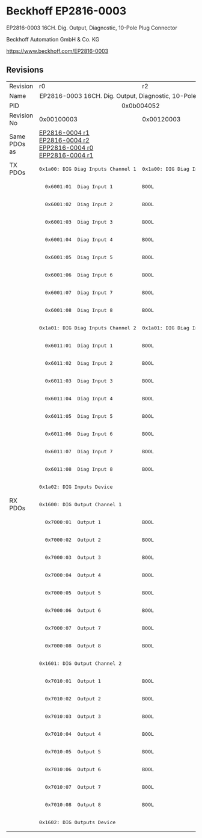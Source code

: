 # Beckhoff EP2816-0003

EP2816-0003 16CH. Dig. Output, Diagnostic, 10-Pole Plug Connector

Beckhoff Automation GmbH & Co. KG

https://www.beckhoff.com/EP2816-0003

## Revisions
<table>
<tr >
<td>Revision</td>
<td>r0</td>
<td>r2</td>
</tr>
<tr >
<td>Name</td>
<td colspan=2 align="center">EP2816-0003 16CH. Dig. Output, Diagnostic, 10-Pole Plug Connector</td>
</tr>
<tr >
<td>PID</td>
<td colspan=2 align="center">0x0b004052</td>
</tr>
<tr >
<td>Revision No</td>
<td>0x00100003</td>
<td>0x00120003</td>
</tr>
<tr >
<td>Same PDOs as</td>
<td><a href="EP2816-0004">EP2816-0004 r1</a><br/><a href="EP2816-0004">EP2816-0004 r2</a><br/><a href="EPP2816-0004">EPP2816-0004 r0</a><br/><a href="EPP2816-0004">EPP2816-0004 r1</a></td>
<td></td>
</tr>
<tr class="txpdo pdosection">
<td rowspan=19 valign=top>TX PDOs</td>
<td><pre>0x1a00: DIG Diag Inputs Channel 1</pre></td>
<td><pre>0x1a00: DIG Diag Inputs  Channel 1</pre></td>
<td></td>
</tr>
<tr class="txpdo">
<td colspan=2 align="left"><pre>  0x6001:01  Diag Input 1          BOOL</pre></td>
</tr>
<tr class="txpdo">
<td colspan=2 align="left"><pre>  0x6001:02  Diag Input 2          BOOL</pre></td>
</tr>
<tr class="txpdo">
<td colspan=2 align="left"><pre>  0x6001:03  Diag Input 3          BOOL</pre></td>
</tr>
<tr class="txpdo">
<td colspan=2 align="left"><pre>  0x6001:04  Diag Input 4          BOOL</pre></td>
</tr>
<tr class="txpdo">
<td colspan=2 align="left"><pre>  0x6001:05  Diag Input 5          BOOL</pre></td>
</tr>
<tr class="txpdo">
<td colspan=2 align="left"><pre>  0x6001:06  Diag Input 6          BOOL</pre></td>
</tr>
<tr class="txpdo">
<td colspan=2 align="left"><pre>  0x6001:07  Diag Input 7          BOOL</pre></td>
</tr>
<tr class="txpdo">
<td colspan=2 align="left"><pre>  0x6001:08  Diag Input 8          BOOL</pre></td>
</tr>
<tr class="txpdo pdosection">
<td><pre>0x1a01: DIG Diag Inputs Channel 2</pre></td>
<td><pre>0x1a01: DIG Diag Inputs  Channel 2</pre></td>
</tr>
<tr class="txpdo">
<td colspan=2 align="left"><pre>  0x6011:01  Diag Input 1          BOOL</pre></td>
</tr>
<tr class="txpdo">
<td colspan=2 align="left"><pre>  0x6011:02  Diag Input 2          BOOL</pre></td>
</tr>
<tr class="txpdo">
<td colspan=2 align="left"><pre>  0x6011:03  Diag Input 3          BOOL</pre></td>
</tr>
<tr class="txpdo">
<td colspan=2 align="left"><pre>  0x6011:04  Diag Input 4          BOOL</pre></td>
</tr>
<tr class="txpdo">
<td colspan=2 align="left"><pre>  0x6011:05  Diag Input 5          BOOL</pre></td>
</tr>
<tr class="txpdo">
<td colspan=2 align="left"><pre>  0x6011:06  Diag Input 6          BOOL</pre></td>
</tr>
<tr class="txpdo">
<td colspan=2 align="left"><pre>  0x6011:07  Diag Input 7          BOOL</pre></td>
</tr>
<tr class="txpdo">
<td colspan=2 align="left"><pre>  0x6011:08  Diag Input 8          BOOL</pre></td>
</tr>
<tr class="txpdo pdosection">
<td colspan=2 align="left"><pre>0x1a02: DIG Inputs Device</pre></td>
</tr>
<tr class="rxpdo pdosection">
<td rowspan=19 valign=top>RX PDOs</td>
<td colspan=2 align="left"><pre>0x1600: DIG Output Channel 1</pre></td>
<td></td>
</tr>
<tr class="rxpdo">
<td colspan=2 align="left"><pre>  0x7000:01  Output 1              BOOL</pre></td>
</tr>
<tr class="rxpdo">
<td colspan=2 align="left"><pre>  0x7000:02  Output 2              BOOL</pre></td>
</tr>
<tr class="rxpdo">
<td colspan=2 align="left"><pre>  0x7000:03  Output 3              BOOL</pre></td>
</tr>
<tr class="rxpdo">
<td colspan=2 align="left"><pre>  0x7000:04  Output 4              BOOL</pre></td>
</tr>
<tr class="rxpdo">
<td colspan=2 align="left"><pre>  0x7000:05  Output 5              BOOL</pre></td>
</tr>
<tr class="rxpdo">
<td colspan=2 align="left"><pre>  0x7000:06  Output 6              BOOL</pre></td>
</tr>
<tr class="rxpdo">
<td colspan=2 align="left"><pre>  0x7000:07  Output 7              BOOL</pre></td>
</tr>
<tr class="rxpdo">
<td colspan=2 align="left"><pre>  0x7000:08  Output 8              BOOL</pre></td>
</tr>
<tr class="rxpdo pdosection">
<td colspan=2 align="left"><pre>0x1601: DIG Output Channel 2</pre></td>
</tr>
<tr class="rxpdo">
<td colspan=2 align="left"><pre>  0x7010:01  Output 1              BOOL</pre></td>
</tr>
<tr class="rxpdo">
<td colspan=2 align="left"><pre>  0x7010:02  Output 2              BOOL</pre></td>
</tr>
<tr class="rxpdo">
<td colspan=2 align="left"><pre>  0x7010:03  Output 3              BOOL</pre></td>
</tr>
<tr class="rxpdo">
<td colspan=2 align="left"><pre>  0x7010:04  Output 4              BOOL</pre></td>
</tr>
<tr class="rxpdo">
<td colspan=2 align="left"><pre>  0x7010:05  Output 5              BOOL</pre></td>
</tr>
<tr class="rxpdo">
<td colspan=2 align="left"><pre>  0x7010:06  Output 6              BOOL</pre></td>
</tr>
<tr class="rxpdo">
<td colspan=2 align="left"><pre>  0x7010:07  Output 7              BOOL</pre></td>
</tr>
<tr class="rxpdo">
<td colspan=2 align="left"><pre>  0x7010:08  Output 8              BOOL</pre></td>
</tr>
<tr class="rxpdo pdosection">
<td colspan=2 align="left"><pre>0x1602: DIG Outputs Device</pre></td>
</tr>
</table>
